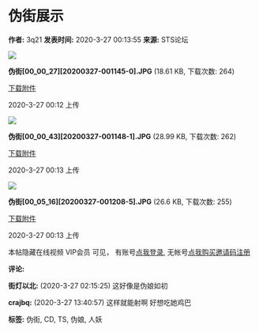 # 伪街展示

**作者:** 3q21
**发表时间:** 2020-3-27 00:13:55
**来源:** STS论坛

![](data/attachment/forum/202003/27/001257zlc59icrciqyrrdg.jpg)

**伪街[00_00_27][20200327-001145-0].JPG** (18.61 KB, 下载次数: 264)

[下载附件](forum.php?mod=attachment&aid=MTE5NjB8YzhlNWFjMGJ8MTc0MTAwNDY2NHwwfDM4MjM%3D&nothumb=yes)

2020-3-27 00:12 上传

![](data/attachment/forum/202003/27/001300at2cxtvf7xz3pcta.jpg)

**伪街[00_00_43][20200327-001148-1].JPG** (28.99 KB, 下载次数: 262)

[下载附件](forum.php?mod=attachment&aid=MTE5NjF8YWFmMjE1Y2Z8MTc0MTAwNDY2NHwwfDM4MjM%3D&nothumb=yes)

2020-3-27 00:13 上传

![](data/attachment/forum/202003/27/001302rfgyt888e9fkttkg.jpg)

**伪街[00_05_16][20200327-001208-5].JPG** (26.6 KB, 下载次数: 255)

[下载附件](forum.php?mod=attachment&aid=MTE5NjJ8ODQ5MmU1ZTN8MTc0MTAwNDY2NHwwfDM4MjM%3D&nothumb=yes)

2020-3-27 00:13 上传

本帖隐藏在线视频 VIP会员 可见， 有账号[点我登录](/member.php?mod=logging&action=login), 无帐号[点我购买邀请码注册](/member.php?mod=register)

**评论:**

**街灯以北:** (2020-3-27 02:15:25) 这好像是伪娘如初

**crajbq:** (2020-3-27 13:40:57) 这样就能射啊 好想吃她鸡巴

**标签:** 伪街, CD, TS, 伪娘, 人妖
